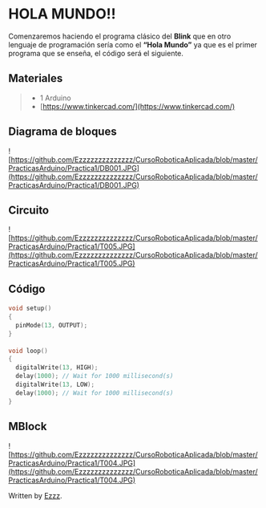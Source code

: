 # HOLA MUNDO!! 

Comenzaremos haciendo el programa clásico del **Blink** que en otro lenguaje de programación sería como el **“Hola Mundo”** ya que es el primer programa que se enseña, el código será el siguiente. 

## Materiales
> - 1 Arduino
> - [https://www.tinkercad.com/](https://www.tinkercad.com/)

## Diagrama de bloques
![https://github.com/Ezzzzzzzzzzzzzz/CursoRoboticaAplicada/blob/master/PracticasArduino/Practica1/DB001.JPG](https://github.com/Ezzzzzzzzzzzzzz/CursoRoboticaAplicada/blob/master/PracticasArduino/Practica1/DB001.JPG)

## Circuito

![https://github.com/Ezzzzzzzzzzzzzz/CursoRoboticaAplicada/blob/master/PracticasArduino/Practica1/T005.JPG](https://github.com/Ezzzzzzzzzzzzzz/CursoRoboticaAplicada/blob/master/PracticasArduino/Practica1/T005.JPG)

## Código  
```c
void setup()
{
  pinMode(13, OUTPUT);
}

void loop()
{
  digitalWrite(13, HIGH);
  delay(1000); // Wait for 1000 millisecond(s)
  digitalWrite(13, LOW);
  delay(1000); // Wait for 1000 millisecond(s)
}
```
## MBlock 
![https://github.com/Ezzzzzzzzzzzzzz/CursoRoboticaAplicada/blob/master/PracticasArduino/Practica1/T004.JPG](https://github.com/Ezzzzzzzzzzzzzz/CursoRoboticaAplicada/blob/master/PracticasArduino/Practica1/T004.JPG)




Written by  [Ezzz](https://ezzzzzzzzzzzzzz.github.io/).
<!--stackedit_data:
eyJoaXN0b3J5IjpbLTE1MzQxNDMyNTIsLTIwNTI2NTQzMjFdfQ
==
-->